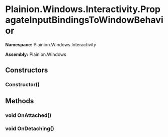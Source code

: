 
# Plainion.Windows.Interactivity.PropagateInputBindingsToWindowBehavior

**Namespace:** Plainion.Windows.Interactivity

**Assembly:** Plainion.Windows


## Constructors

### Constructor()


## Methods

### void OnAttached()

### void OnDetaching()
